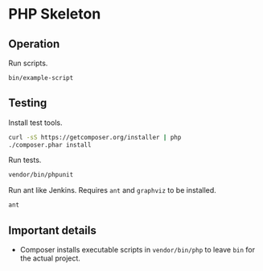 # PHP Skeleton


## Operation

Run scripts.

```sh
bin/example-script
```


## Testing

Install test tools.

```sh
curl -sS https://getcomposer.org/installer | php
./composer.phar install
```

Run tests.

```sh
vendor/bin/phpunit
```

Run ant like Jenkins. Requires `ant` and `graphviz` to be installed.

```sh
ant
```


## Important details

* Composer installs executable scripts in `vendor/bin/php` to leave `bin` for the actual project.
